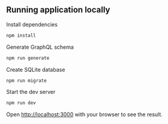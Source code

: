 ## Running application locally

Install dependencies

```bash
npm install
```

Generate GraphQL schema

```bash
npm run generate
```

Create SQLite database

```bash
npm run migrate
```

Start the dev server

```bash
npm run dev
```

Open [http://localhost:3000](http://localhost:3000) with your browser to see the result.
